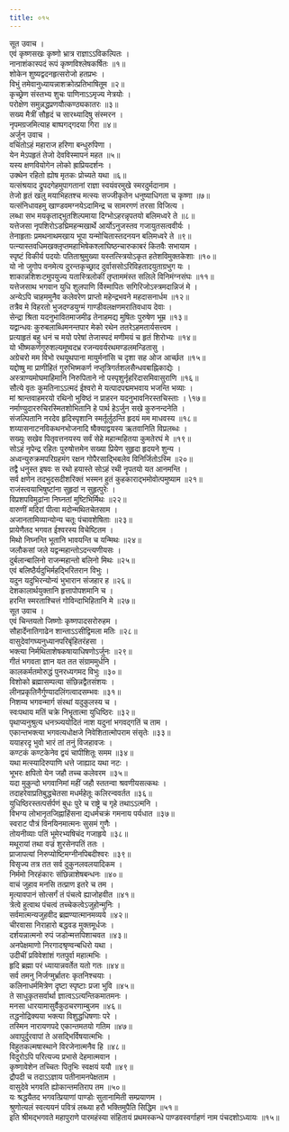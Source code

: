 ```yaml
---
title: ०१५
---
```

सूत उवाच ।  
एवं कृष्णसखः कृष्णो भ्रात्र राज्ञाऽऽविकल्पितः ।  
नानाशंकास्पदं रूपं कृष्णविश्लेषकर्षितः ॥१॥  
शोकेन शुष्यद्वदनहृत्सरोजो हतप्रभः ।  
विभुं तमेवानुध्यायन्नाशक्रोत्प्रतिभाषितूम ॥२॥  
कृच्छ्रेण संस्तभ्य शुचः पाणिनाऽऽमृज्य नेत्रयोः ।  
परोक्षेण समुन्नद्धप्रणयौत्कण्ठ्यकातरः ॥३॥  
सख्य मैत्रीं सौहृदं च सारथ्यादिषु संस्मरन ।  
नृपमग्रजमित्याह बाष्पगद्गदया गिरा ॥४॥  
अर्जुन उवाच ।  
वचिंतोऽहं महाराज हरिणा बन्धुरुपिणा ।  
येन मेऽपहृतं तेजो देवविस्मापनं महत ॥५॥  
यस्य क्षणवियोगेन लोको ह्राप्रियदर्शनः ।  
उक्थेन रहितो ह्योष मृतकः प्रोच्यते यथा ॥६॥  
यत्संश्रयाद द्रुपदगेहमुपागतानां राज्ञा स्वयंवरमुखे स्मरदुर्मदानाम ।  
तेजो हृतं खलु मयाभिहतश्च मत्स्यः सज्जीकृतेन धनुष्याधिगता च कृष्णा ॥७॥  
यत्संनिधावहमु खाण्डवमग्नयेऽदामिन्द्र च सामरगणं तरसा विजित्य ।  
लब्धा सभ मयकृताद्भुतशिल्पमाया दिग्भोऽहरन्नृपतयो बलिमध्वरे ते ॥८॥  
यत्तेजसा नृपशिरोऽडघ्रिमहन्मखार्थे आर्योऽनुजस्तव गजायुतसत्ववीर्यः ।  
तेनाहृताः प्रमथनाथमखाय भूपा यन्मोचितास्तदनयन बलिमध्वरे ते ॥९॥  
पत्न्यास्तवधिमखक्लृप्तमहाभिषेकश्लाघिष्ठन्चारुकाबरं कितवैः सभायाम ।  
स्पृष्टं विकीर्य पदयोः पतिताश्रुमुख्या यस्तत्स्त्रियोऽकृत हतेशविमुक्तकेशाः ॥१०॥  
यो नो जुगोप वनमेत्य दुरन्तकृच्छ्राद दुर्वाससोऽरिविहतादयुताग्रभुग यः ।  
शाकान्नशिशःटमुपयुज्य यतास्त्रिलोकीं तृप्ताममंस्त सलिले विनिमंग्नसंघः ॥११॥  
यत्तेजसाथ भगवान युधि शुलपाणि र्विस्मापितः सगिरिजोऽस्त्रमदान्निजं मे ।  
अन्येऽपि चाहममुनैव कलेवरेण प्राप्तो महेन्द्रभवने महदासनार्धम ॥१२॥  
तत्रैव मे विहरतो भुजदण्डयुग्मं गाण्डीवलक्षणमरातिवधाय देवाः ।  
सेन्द्रा श्रिता यदनुभावितमाजमीढ तेनाहमद्य मुषितः पुरुषेण भूम्र ॥१३॥  
यद्वान्धवः कुरुबलाब्धिमनन्तपार मेको रथेन ततरेऽहमतार्यसत्त्वम ।  
प्रत्याहृतं बहु धनं च मयो परेषां तेजास्पदं मणीमयं च हृतं शिरोभ्यः ॥१४॥  
यो भीष्मकर्णगुरुशल्यमूष्वदभ्र रजन्यवर्यरथमण्डलमन्डितासु ।  
अग्रेचरो मम विभो रथयूथपाना मायुर्मनांसि च दृशा सह ओज आर्च्छत ॥१५॥  
यद्दोष्षु मा प्राणीहितं गुरुभिष्मकर्ण नप्तृत्रिगर्तशलसैन्धवबाह्निकाद्येः ।  
अस्त्राण्यमोघमाहिमानि निरुपिताने नो पस्पृशुर्नृहरिदासमिवासुराणि ॥१६॥  
सौत्ये वृतः कुमतिनाऽऽत्मदं ईश्वरो मे यत्पादपद्ममभवाय भजन्ति भव्याः ।  
मां श्रान्तवाहमरयो रथिनो भुविष्ठं न प्राहरन यदनुभावनिरस्तचिस्ताः । \१७॥  
नर्माण्युदाररुचिरस्मितशोभितानि हे पार्थ हेऽर्जुन सखे कुरुनन्दनेति ।  
संजल्पितानि नरदेव हृदिस्पृशानि स्मर्तूर्लुठन्ति हृदयं मम माधवस्य ॥१८॥  
शय्यासनाटनविकथनभोजनादि ष्वैक्याद्वयस्य ऋतवानिति विप्रलब्धः ।  
सख्युः सखेव पितृवत्तनयस्य सर्वं सेहे महान्महितया कुमतेरघं मे ॥१९॥  
सोऽहं नृपेन्द्र रहितः पुरुषोत्तमेन सख्या प्रियेण सुहृदा हृदयने शुन्य ।  
अध्वन्युरुक्रमपरिग्रहमंग रक्षन गोपैरसाद्भिबलेव विनिर्जितोऽस्मि ॥२०॥  
तद्वै धनुस्त इषवः स रथो हयास्ते सोऽहं रथी नॄपतयो यत आनमन्ति ।  
सर्व क्षणेन तदभुदसदीशरिक्तं भस्मन हुतं कुहकाराद्भमोवोत्पमुष्याम ॥२१॥  
राजंस्त्वयाभिषुष्टांना सुहृदां न सुहृत्पुरेः ।  
विप्रशपविमुढांना निघ्नतां मुष्टिभिर्मिथः ॥२२॥  
वारुणीं मदिरां पीत्वा मदोन्मथितचेतसाम ।  
अजानतामिव्यान्योन्य चतूः पंचावशेषिताः ॥२३॥  
प्रायेणैतद भगवत ईश्वरस्य विचेष्टितम ।  
मिथो निघ्नन्ति भूतानि भावयन्ति च यन्मिथः ॥२४॥  
जलौकसां जले यद्वन्महान्तोऽदन्त्यणीयसः ।  
दुर्बलान्बालिनो राजन्महान्तो बलिनो मिथः ॥२५॥  
एवं बलिष्ठैर्यदुभिर्महद्भिरितरान विभुः ।  
यदुन यदुभिरन्योन्यं भुभारान संजहार ह ॥२६॥  
देशकालार्थयुक्तानि हृत्तापोपशमानि च ।  
हरन्ति स्मरताश्चित्तं गोविन्दाभिहितानि मे ॥२७॥  
सूत उवाच ।  
एवं चिन्तयतो जिष्णोः कृष्णपादसरोरुहम ।  
सौहार्देनातिगाढेन शान्ताऽऽसीद्विमला मतिः ॥२८॥  
वासुदेवांगघ्यनुध्यानपरिबृंहितरंहसा ।  
भक्त्या निर्मथिताशेषकषायाधिषणोऽर्जुनः ॥२९॥  
गीतं भगवता ज्ञान यत तत संग्राममुर्धनि ।  
कालकर्मतमोरुद्धं पुनरध्यगमद विभुः ॥३०॥  
विशोको ब्रह्मासम्पत्या संछिन्नद्वैतसंशयः ।  
लीनप्रकृतिनैर्गुण्यादलिंगत्वादसम्भवः ॥३१॥  
निशम्य भगवन्मार्ग संस्थां यदुकुलस्य च ।  
स्वःपथाय मतिं चक्रे निभॄतात्मा युधिष्ठिरः ॥३२॥  
पृथाप्यनुश्रुत्य धनत्र्ज्ययोदितं नाश यदुनां भगवद्गतिं च ताम ।  
एकान्तभक्त्या भगवत्यधोक्षजे निवेशितात्मोपराम संसृतेः ॥३३॥  
ययाहरदृ भुवो भारं तां तनुं विजहावजः ।  
कण्टकं कण्टकेनेव द्वयं चापीशितूः समम ॥३४॥  
यथा मत्स्यादिरुपाणि धत्ते जाह्याद यथा नटः ।  
भूभरः क्षपितो येन जहौ तच्च कलेवरम ॥३५॥  
यदा मुकुन्दो भगवानिमां महीं जहौ स्ततन्वा श्रवणीयसत्कथः ।  
तदाहरेवाप्रतिबुद्धचेतसा मधर्महेतूः कलिरन्ववर्तत ॥३६॥  
युधिष्ठिरस्तत्पर्सर्पणं बुधः पुरे च राष्ट्रे च गृहे तथाऽऽत्मनि ।  
विभग्य लोभानृतजिह्नाहिंसना द्यधर्मचक्रं गमनाय पर्यधात ॥३७॥  
स्वराट पौत्रं विनयिनमात्मनः सुसमं गुणैः ।  
तोयनीव्याः पतिं भूमेरभ्यषिचंद गजाहृये ॥३८॥  
मथूरायां तथा वज्रं शुरसेनपतिं ततः ।  
प्राजापत्यां निरुप्योष्टिमग्नीनपिबदीश्वरः ॥३९॥  
विसृज्य तत्र तत सर्व दुकुनलवलयादिकम ।  
निर्ममो निरहंकारः संछिन्नाशेषबन्धनः ॥४०॥  
वाचं जुहाव मनसि तत्प्राण इतरे च तम ।  
मृत्यावपानं सोत्सर्गं तं पंचत्वे ह्याजोहवीत ॥४१॥  
त्रेत्वे हुत्वाथ पंचत्वं तच्चेकत्वेऽजुहोन्मुनिः ।  
सर्वमात्मन्यजुहवीद ब्रह्मण्यात्मानमव्यये ॥४२॥  
चीरवासा निराहारो बद्धवड मुक्तमूर्धजः ।  
दर्शयन्नात्मनो रुपं जडोन्मत्तपिशाचवत ॥४३॥  
अनपेक्षमाणो निरगादश्रृण्वन्बधिरो यथा ।  
उदीचीं प्रविवेशांशं गतपुर्वा महात्मभिः ।  
हृदि ब्रह्मा परं ध्यायान्नवर्तेत यतो गतः ॥४४॥  
सर्व तमनु निर्जग्मुर्भ्रातरः कृतनिश्चयाः ।  
कलिनाधर्ममित्रेण दृष्टा स्पृष्टाः प्रजा भुवि ॥४५॥  
ते साधुकृतसर्वार्था ज्ञात्वऽऽत्यन्तिकमातमनः ।  
मनसा धारयामासुर्वैकुठचरणाम्बुजम ॥४६॥  
तद्धनोद्रिक्यया भक्त्या विशुद्धधिषणाः परे ।  
तस्मिन नारायणपदे एकान्तमतयो गतिम ॥४७॥  
अवापुर्दुरवापां ते असद्भिर्विषयात्मभिः ।  
विहुतकल्मषास्थाने विरजेनात्मनैव हि ॥४८॥  
विदुरोऽपि परित्यज्य प्रभासे देहमात्मवान ।  
कृष्णावेशेन तच्चितः पितृभिः स्वक्षयं ययौ ॥४९॥  
द्रौपदी च तदाऽऽज्ञाय पतीनामनपेक्षताम ।  
वासुदेवे भगवति ह्योकान्तमतिराप तम ॥५०॥  
यः श्रद्धयैतद भगवत्प्रियाणां पाण्डोः सुतानामिती सम्प्रयाणम ।  
श्रुणोत्यलं स्वत्ययनं पवित्रं लब्ध्या हरौ भक्तिमुपैति सिद्धिम ॥५१॥  
इति श्रीमद्भगवते महापुराणे पारमहंस्या संहितायं प्रथमस्कन्धे पाण्डवस्वर्गाहणं नाम पंचदशोऽध्यायः ॥१५॥